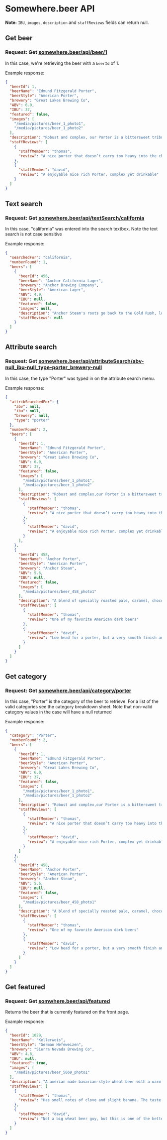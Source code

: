 # Somewhere.beer API

**Note:** `IBU`, `images`, `description` and `staffReviews` fields can return null.

## Get beer

### Request: Get [somewhere.beer/api/beer/1](https://somewhere.beer/api/beer/1)

In this case, we're retrieving the beer with a `beerId` of 1.

Example response:
```json
{
  "beerId": 1,
  "beerName": "Edmund Fitzgerald Porter",
  "beerStyle": "American Porter",
  "brewery": "Great Lakes Brewing Co",
  "ABV": 6.0,
  "IBU": 37,
  "featured": false,
  "images": [
    "/media/pictures/beer_1_photo1",
    "/media/pictures/beer_1_photo2"
  ],
  "description": "Robust and complex, our Porter is a bittersweet tribute to the legendary freighter fallen crew--taken too soon when the gales of November came early.",
  "staffReviews": [
    {
      "staffMember": "thomas",
      "review": "A nice porter that doesn’t carry too heavy into the chocolate side of the roast flavor"
    },
    {
      "staffMember": "david",
      "review": "A enjoyable nice rich Porter, complex yet drinkable"
    }
  ]
}
```

## Text search

### Request: Get [somewhere.beer/api/textSearch/california](https://somewhere.beer/api/textSearch/california)

In this case, "california" was entered into the search textbox.
Note the text search is not case sensitive

Example response:
```json
{
  "searchedFor": "california",
  "numberFound": 1,
  "beers": [
    {
      "beerId": 456,
      "beerName": "Anchor California Lager",
      "brewery": "Anchor Brewing Company",
      "beerStyle": "American Lager",
      "ABV": 4.9,
      "IBU": null,
      "featured": false,
      "images": null,
      "description": "Anchor Steam's roots go back to the Gold Rush, long before icehouses and modern refrigeration made traditional lagers a viable California option. In 1876, thanks to an ice pond in the mountains and a belief that anything is possible in the Golden State, a little brewery named Boca created California's first genuine lager. Anchor California Lager is our re-creation of this historic American beer.",
      "staffReviews": null
    }
  ]
}
```

## Attribute search

### Request: Get [somewhere.beer/api/attributeSearch/abv-null_ibu-null_type-porter_brewery-null](https://somewhere.beer/api/attributeSearch/abv-null_ibu-null_type-porter_brewery-null)

In this case, the type "Porter" was typed in on the attribute search menu.

Example response:
```json
{
  "attribSearchedFor": {
    "abv": null,
    "ibu": null,
    "brewery": null,
    "type": "porter"
  },
  "numberFound": 2,
  "beers": [
    {
      "beerId": 1,
      "beerName": "Edmund Fitzgerald Porter",
      "beerStyle": "American Porter",
      "brewery": "Great Lakes Brewing Co",
      "ABV": 6.0,
      "IBU": 37,
      "featured": false,
      "images": [
        "/media/pictures/beer_1_photo1",
        "/media/pictures/beer_1_photo2"
      ],
      "description": "Robust and complex,our Porter is a bittersweet tribute to the legendary freighter fallen crew--taken too soon when the gales of November came early.",
      "staffReviews": [
        {
          "staffMember": "thomas",
          "review": "A nice porter that doesn’t carry too heavy into the chocolate side of the roast flavor"
        },
        {
          "staffMember": "david",
          "review": "A enjoyable nice rich Porter, complex yet drinkable"
        }
      ],
    },
    {
      "beerId": 458,
      "beerName": "Anchor Porter",
      "beerStyle": "American Porter",
      "brewery": "Anchor Steam",
      "ABV": 5.6,
      "IBU": null,
      "featured": false,
      "images": [
        "/media/pictures/beer_458_photo1"
      ],
      "description": "A blend of specially roasted pale, caramel, chocolate, and black malts, along with our top-fermenting yeast, creates complexity without bitterness. The brew is hopped at a high rate, and naturally carbonated. The result is dark in the glass, but surprisingly light on the palate.",
      "staffReviews": [
        {
          "staffMember": "thomas",
          "review": "One of my favorite American dark beers"
        },
        {
          "staffMember": "david",
          "review": "Low head for a porter, but a very smooth finish and has a warm caramel smell to it"
        }
      ]
    }
  ]
}
```

## Get category 

### Request: Get [somewhere.beer/api/category/porter](https://somewhere.beer/api/category/porter)

In this case, "Porter" is the category of the beer to retrieve.
For a list of the valid categories see the category breakdown sheet.
Note that non-valid category values in the case will have a null returned

Example response:
```json
{
  "category": "Porter",
  "numberFound": 2,
  "beers": [
    {
      "beerId": 1,
      "beerName": "Edmund Fitzgerald Porter",
      "beerStyle": "American Porter",
      "brewery": "Great Lakes Brewing Co",
      "ABV": 6.0,
      "IBU": 37,
      "featured": false,
      "images": [
        "/media/pictures/beer_1_photo1",
        "/media/pictures/beer_1_photo2"
      ],
      "description": "Robust and complex,our Porter is a bittersweet tribute to the legendary freighter fallen crew--taken too soon when the gales of November came early.",
      "staffReviews": [
        {
          "staffMember": "thomas",
          "review": "A nice porter that doesn’t carry too heavy into the chocolate side of the roast flavor"
        },
        {
          "staffMember": "david",
          "review": "A enjoyable nice rich Porter, complex yet drinkable"
        }
      ]
    },
    {
      "beerId": 458,
      "beerName": "Anchor Porter",
      "beerStyle": "American Porter",
      "brewery": "Anchor Steam",
      "ABV": 5.6,
      "IBU": null,
      "featured": false,
      "images": [
        "/media/pictures/beer_458_photo1"
      ],
      "description": "A blend of specially roasted pale, caramel, chocolate, and black malts, along with our top-fermenting yeast, creates complexity without bitterness. The brew is hopped at a high rate, and naturally carbonated. The result is dark in the glass, but surprisingly light on the palate.",
      "staffReviews": [
        {
          "staffMember": "thomas",
          "review": "One of my favorite American dark beers"
        },
        {
          "staffMember": "david",
          "review": "Low head for a porter, but a very smooth finish and has a warm caramel smell to it"
        }
      ]
    }
  ]
}
``` 

## Get featured

### Request: Get [somwhere.beer/api/featured](https://somewhere.beer/api/featured)

Returns the beer that is currently featured on the front page.

Example response:
```json
{
  "beerId": 1029,
  "beerName": "Kellerweis",
  "beerStyle": "German Hefeweizen",
  "brewery": "Sierra Nevada Brewing Co",
  "ABV": 4.8,
  "IBU": null,
  "featured": true,
  "images": [
    "/media/pictures/beer_5669_photo1"
  ],
  "description": "A amerian made bavarian-style wheat beer with a warm and sweet flavor",
  "staffReviews": [
    {
      "staffMember": "thomas",
      "review": "Has smell notes of clove and slight banana. The taste is classic to the style"
    },
    {
      "staffMember": "david",
      "review": "Not a big wheat beer guy, but this is one of the better ones I have tried recently"
    }
  ]
}
```
